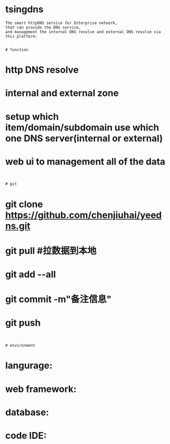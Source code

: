 # tsingdns
```
The smart httpDNS service for Enterprise network, 
that can provide the DNS service,
and management the internal DNS resolve and external DNS resolve via this platform.


# function
```
# http DNS resolve
# internal and external zone
# setup which item/domain/subdomain use which one DNS server(internal or external)
# web ui to management all of the data
```


# git
```
# git clone https://github.com/chenjiuhai/yeedns.git 
# git pull #拉数据到本地 
# git add --all 
# git commit -m"备注信息" 
# git push
```


# environment
```
# langurage:
# web framework:
# database:
# code IDE:
```

